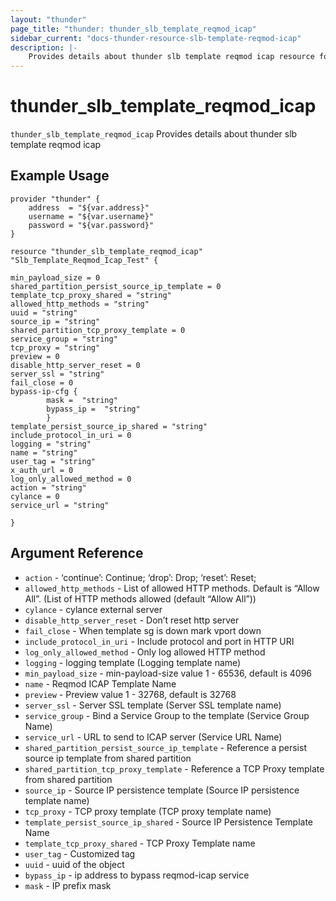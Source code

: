 ```yaml
---
layout: "thunder"
page_title: "thunder: thunder_slb_template_reqmod_icap"
sidebar_current: "docs-thunder-resource-slb-template-reqmod-icap"
description: |-
	Provides details about thunder slb template reqmod icap resource for A10
---
```


# thunder\_slb\_template\_reqmod\_icap

`thunder_slb_template_reqmod_icap` Provides details about thunder slb template reqmod icap
## Example Usage


```hcl
provider "thunder" {
    address  = "${var.address}"
    username = "${var.username}"  
    password = "${var.password}"
}

resource "thunder_slb_template_reqmod_icap" "Slb_Template_Reqmod_Icap_Test" {

min_payload_size = 0
shared_partition_persist_source_ip_template = 0
template_tcp_proxy_shared = "string"
allowed_http_methods = "string"
uuid = "string"
source_ip = "string"
shared_partition_tcp_proxy_template = 0
service_group = "string"
tcp_proxy = "string"
preview = 0
disable_http_server_reset = 0
server_ssl = "string"
fail_close = 0
bypass-ip-cfg {   
        mask =  "string" 
        bypass_ip =  "string" 
        }
template_persist_source_ip_shared = "string"
include_protocol_in_uri = 0
logging = "string"
name = "string"
user_tag = "string"
x_auth_url = 0
log_only_allowed_method = 0
action = "string"
cylance = 0
service_url = "string"
 
}

```

## Argument Reference

* `action` - ‘continue’: Continue; ‘drop’: Drop; ‘reset’: Reset;
* `allowed_http_methods` - List of allowed HTTP methods. Default is “Allow All”. (List of HTTP methods allowed (default “Allow All”))
* `cylance` - cylance external server
* `disable_http_server_reset` - Don’t reset http server
* `fail_close` - When template sg is down mark vport down
* `include_protocol_in_uri` - Include protocol and port in HTTP URI
* `log_only_allowed_method` - Only log allowed HTTP method
* `logging` - logging template (Logging template name)
* `min_payload_size` - min-payload-size value 1 - 65536, default is 4096
* `name` - Reqmod ICAP Template Name
* `preview` - Preview value 1 - 32768, default is 32768
* `server_ssl` - Server SSL template (Server SSL template name)
* `service_group` - Bind a Service Group to the template (Service Group Name)
* `service_url` - URL to send to ICAP server (Service URL Name)
* `shared_partition_persist_source_ip_template` - Reference a persist source ip template from shared partition
* `shared_partition_tcp_proxy_template` - Reference a TCP Proxy template from shared partition
* `source_ip` - Source IP persistence template (Source IP persistence template name)
* `tcp_proxy` - TCP proxy template (TCP proxy template name)
* `template_persist_source_ip_shared` - Source IP Persistence Template Name
* `template_tcp_proxy_shared` - TCP Proxy Template name
* `user_tag` - Customized tag
* `uuid` - uuid of the object
* `bypass_ip` - ip address to bypass reqmod-icap service
* `mask` - IP prefix mask
